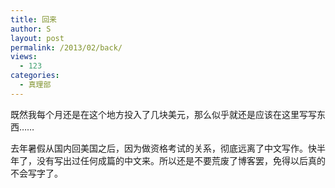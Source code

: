 ```yaml
---
title: 回来
author: S
layout: post
permalink: /2013/02/back/
views:
  - 123
categories:
  - 真理部
---
```

既然我每个月还是在这个地方投入了几块美元，那么似乎就还是应该在这里写写东西……

去年暑假从国内回美国之后，因为做资格考试的关系，彻底远离了中文写作。快半年了，没有写出过任何成篇的中文来。所以还是不要荒废了博客罢，免得以后真的不会写字了。